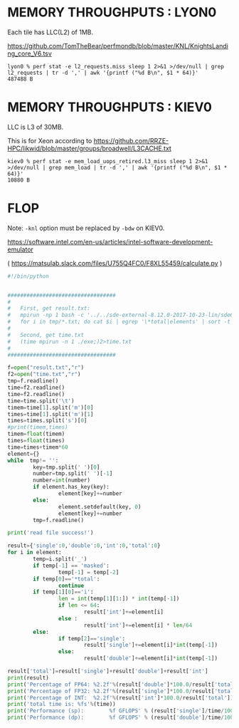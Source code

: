 # MEMORY THROUGHPUTS : LYON0

Each tile has LLC(L2) of 1MB.

https://github.com/TomTheBear/perfmondb/blob/master/KNL/KnightsLanding_core_V6.tsv

```
lyon0 % perf stat -e l2_requests.miss sleep 1 2>&1 >/dev/null | grep l2_requests | tr -d ',' | awk '{printf ("%d B\n", $1 * 64)}'
487488 B
```


# MEMORY THROUGHPUTS :  KIEV0

LLC is L3 of 30MB. 

This is for Xeon according to https://github.com/RRZE-HPC/likwid/blob/master/groups/broadwell/L3CACHE.txt

```
kiev0 % perf stat -e mem_load_uops_retired.l3_miss sleep 1 2>&1 >/dev/null | grep mem_load | tr -d ',' | awk '{printf ("%d B\n", $1 * 64)}'
10880 B
```


# FLOP
Note: `-knl` option must be replaced by `-bdw` on KIEV0.

https://software.intel.com/en-us/articles/intel-software-development-emulator

( https://matsulab.slack.com/files/U755Q4FC0/F8XL55459/calculate.py )
```py
#!/bin/python


##################################
#
#	First, get result.txt:
#	mpirun -np 1 bash -c '../../sde-external-8.12.0-2017-10-23-lin/sde64 -knl -iform 1 -omix tmp/"$MPI_LOCALRANKID".txt -- ./exe'
#	for i in tmp/*.txt; do cat $i | egrep '\*total|elements' | sort -t ' ' -k1,1 -k 2rn | uniq -w 22; done >> result.txt
#
#	Second, get time.txt
#	(time mpirun -n 1 ./exe;)2>time.txt
#
##################################

f=open("result.txt","r")
f2=open("time.txt","r")
tmp=f.readline()
time=f2.readline()
time=f2.readline()
time=time.split('\t')
timem=time[1].split('m')[0]
times=time[1].split('m')[1]
times=times.split('s')[0]
#print(timem,times)
timem=float(timem)
times=float(times)
time=times+timem*60
element={}
while  tmp!= '':
        key=tmp.split(' ')[0]
        number=tmp.split(' ')[-1]
        number=int(number)
        if element.has_key(key):
                element[key]+=number
        else:
                element.setdefault(key, 0)
                element[key]+=number
        tmp=f.readline()

print('read file success!')

result={'single':0,'double':0,'int':0,'total':0}
for i in element:
        temp=i.split('_')
        if temp[-1] == 'masked':
                temp[-1] = temp[-2]
        if temp[0]=='*total':
                continue
        if temp[1][0]=='i':
                len = int(temp[1][1:]) * int(temp[-1])
                if len <= 64:
                        result['int']+=element[i]
                else :
                        result['int']+=element[i] * len/64
        else:
                if temp[2]=='single':
                        result['single']+=element[i]*int(temp[-1])
                else: 
                        result['double']+=element[i]*int(temp[-1])

result['total']=result['single']+result['double']+result['int']
print(result)
print('Percentage of FP64: %2.2f'%(result['double']*100.0/result['total']))
print('Percentage of FP32: %2.2f'%(result['single']*100.0/result['total']))
print('Percentage of INT:  %2.2f'%(result['int']*100.0/result['total']))
print('total time is: %fs'%(time))
print('Performance (sp):        %f GFLOPS' % (result['single']/time/1000/1000/1000))
print('Performance (dp):        %f GFLOPS' % (result['double']/time/1000/1000/1000))
```
